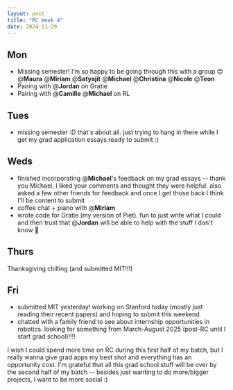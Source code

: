 ```yaml
---
layout: post
title: "RC Week 4"
date: 2024-11-29
---
```


## Mon

- Missing semester! I’m so happy to be going through this with a group :blush: @**Maura** @**Miriam** @**Satyajit** @**Michael** @**Christina** @**Nicole** @**Teon**
- Pairing with @**Jordan** on Gratie
- Pairing with @**Camille** @**Michael** on RL

## Tues

- missing semester :D
  that's about all. just trying to hang in there while I get my grad application essays ready to submit :)

## Weds

- finished incorporating @**Michael**'s feedback on my grad essays -- thank you Michael, I liked your comments and thought they were helpful. also asked a few other friends for feedback and once I get those back I think I'll be content to submit
- coffee chat + piano with @**Miriam**
- wrote code for Gratie (my version of Piet). fun to just write what I could and then trust that @**Jordan** will be able to help with the stuff I don't know :pray:

## Thurs

Thanksgiving chilling (and submitted MIT!!!)

## Fri

- submitted MIT yesterday! working on Stanford today (mostly just reading their recent papers) and hoping to submit this weekend
- chatted with a family friend to see about internship opportunities in robotics. looking for something from March-August 2025 (post-RC until I start grad school)!!!!

I wish I could spend more time on RC during this first half of my batch, but I really wanna give grad apps my best shot and everything has an opportunity cost. I'm grateful that all this grad school stuff will be over by the second half of my batch -- besides just wanting to do more/bigger projects, I want to be more social :)
